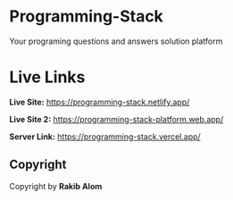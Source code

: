 # Programming-Stack

Your programing questions and answers solution platform

# Live Links

**Live Site:** https://programming-stack.netlify.app/

**Live Site 2:** https://programming-stack-platform.web.app/

**Server Link:** https://programming-stack.vercel.app/

## Copyright

Copyright by **Rakib Alom**